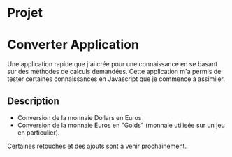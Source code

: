 # Projet

# Converter Application

Une application rapide que j'ai crée pour une connaissance en se basant sur des méthodes de calculs demandées.
Cette application m'a permis de tester certaines connaissances en Javascript que je commence à assimiler.

## Description

- Conversion de la monnaie Dollars en Euros
- Conversion de la monnaie Euros en "Golds" (monnaie utilisée sur un jeu en particulier).

Certaines retouches et des ajouts sont à venir prochainement.
